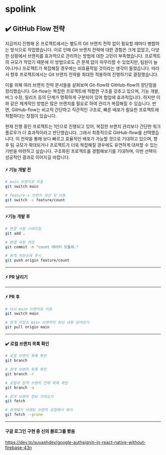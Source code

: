 # spolink

## ✔️ GitHub Flow 전략

지금까지 진행해 온 프로젝트에서는 별도의 Git 브랜치 전략 없이 필요할 때마다 병합하는 방식으로 작업했습니다. 이로 인해 Git 브랜치 전략에 대한 경험은 크게 없었고, 다양한 상황에서 브랜치를 효과적으로 관리하는 방법에 대한 고민이 부족했습니다. 프로젝트의 규모가 작았기 때문에 이 방법으로도 큰 문제 없이 마무리할 수 있었지만, 팀원이 늘어나거나 프로젝트가 복잡해질 경우에는 비효율적일 것이라는 생각이 들었습니다. 따라서 향후 프로젝트에서는 Git 브랜치 전략을 최대한 적용하여 진행하기로 결정했습니다.

이를 위해 여러 브랜치 전략 문서들을 살펴보며 Git-flow와 GitHub-flow의 장단점을 정리했습니다. Git-flow는 복잡한 프로젝트에 적합한 구조를 갖추고 있으며, 기능 개발, 버그 수정, 릴리즈 등의 단계가 명확하게 구분되어 있어 협업에 효과적입니다. 하지만 이와 같은 체계적인 방법은 많은 브랜치를 필요로 하여 관리가 복잡해질 수 있습니다. 반면, GitHub-flow는 비교적 간단하고 직관적인 구조로, 빠른 배포가 필요한 프로젝트에 적합하다는 장점이 있습니다.

현재 진행 중인 프로젝트는 1인으로 진행되고 있어, 복잡한 브랜치 관리보다 간단한 워크플로우가 더 효과적이라고 판단했습니다. 그래서 최종적으로 GitHub-flow를 선택했습니다. 이 전략을 통해 보다 빠르고 효율적인 배포가 가능할 것으로 기대하고 있으며, 향후 팀 규모가 확대되거나 프로젝트가 더욱 복잡해질 경우에도 유연하게 대처할 수 있는 기반을 마련하고 싶습니다. 구조화된 프로젝트를 경험해보기를 기대하며, 이번 선택이 성공적인 결과로 이어지길 바랍니다.

#### ⚡ 기능 개발 전

```bash
# main 브랜치로 이동
git switch main

# feature-x 브랜치 생성 및 이동
git switch -c feature/count
```

---

#### ⚡기능 개발 후

```bash
# 변경 사항 스테이징
git add .

# 변경 사항 커밋
git commit -m "count 데이터 모듈화."

# 원격 저장소에 푸시
git push origin feature/count
```

---

#### ⚡ PR 날리기

---

#### ⚡ PR 후

```bash
# 다시 main 브랜치로 이동
git switch main

# 원격 저장소 main 브랜치의 최신 내용 당겨오기
git pull origin main
```

---

#### ✔️ 로컬 브랜치 목록 확인

```bash
# 로컬 브랜치 목록 확인
git branch

# 원격 브랜치 목록 확인
git branch -r

# 로컬과 원격 브랜치 전체 목록 확인
git branch -a

# 원격 브랜치 정보 가져오기
git fetch

# 원격에서 삭제된 브랜치 로컬에서 제거
git fetch --prune
```

---

#### 구글 로그인 구현 중 신의 블로그를 봤음

https://dev.to/suyashdev/google-authsignin-in-react-native-without-firebase-43n
